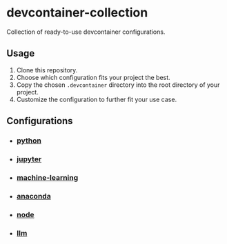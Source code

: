 # devcontainer-collection
Collection of ready-to-use devcontainer configurations.

## Usage
1. Clone this repository.
2. Choose which configuration fits your project the best.
3. Copy the chosen `.devcontainer` directory into the root directory of your project.
4. Customize the configuration to further fit your use case.

## Configurations

* ### [python](https://github.com/alkenderesi/devcontainer-collection/tree/main/python/.devcontainer)
* ### [jupyter](https://github.com/alkenderesi/devcontainer-collection/tree/main/jupyter/.devcontainer)
* ### [machine-learning](https://github.com/alkenderesi/devcontainer-collection/tree/main/machine-learning/.devcontainer)
* ### [anaconda](https://github.com/alkenderesi/devcontainer-collection/tree/main/anaconda/.devcontainer)
* ### [node](https://github.com/alkenderesi/devcontainer-collection/tree/main/node/.devcontainer)
* ### [llm](https://github.com/alkenderesi/devcontainer-collection/tree/main/llm/.devcontainer)
